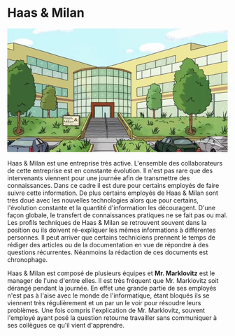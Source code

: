 # Haas & Milan

![alt text](../../img/haas-milan.png)

Haas & Milan est une entreprise très active. L'ensemble des collaborateurs de cette entreprise est en constante évolution. Il n'est pas rare que des intervenants viennent pour une journée afin de transmettre des connaissances. Dans ce cadre il est dure pour certains employés de faire suivre cette information. De plus certains employés de Haas & Milan sont très doué avec les nouvelles technologies alors que pour certains, l'évolution constante et la quantité d'information les découragent. D'une façon globale, le transfert de connaissances pratiques ne se fait pas ou mal. Les profils techniques de Haas & Milan se retrouvent souvent dans la position ou ils doivent ré-expliquer les mêmes informations à différentes personnes. Il peut arriver que certains techniciens prennent le temps de rédiger des articles ou de la documentation en vue de répondre à des questions récurrentes. Néanmoins la rédaction de ces documents est chronophage.

Haas & Milan est composé de plusieurs équipes et **Mr. Marklovitz** est le manager de l'une d'entre elles. Il est très fréquent que Mr. Marklovitz soit dérangé pendant la journée. En effet une grande partie de ses employés n'est pas à l'aise avec le monde de l'informatique, étant bloqués ils se viennent très régulièrement et un par un le voir pour résoudre leurs problèmes. Une fois compris l'explication de Mr. Marklovitz, souvent l'employé ayant posé la question retourne travailler sans communiquer à ses collègues ce qu'il vient d'apprendre.

